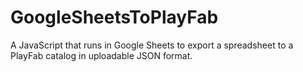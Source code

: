 # GoogleSheetsToPlayFab
A JavaScript that runs in Google Sheets to export a spreadsheet to a PlayFab catalog in uploadable JSON format.
